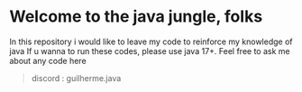 # Welcome to the java jungle, folks

In this repository i would like to leave my code to reinforce my knowledge of java
If u wanna to run these codes, please use java 17+.
Feel free to ask me about any code here 

> discord : guilherme.java
